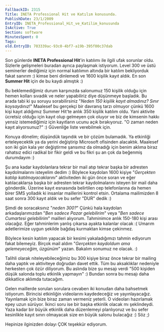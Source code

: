 ```yaml
---
FallbackID: 2315
Title: INETA Professional Hit ve Katılım konusunda.
PublishDate: 23/1/2009
EntryID: INETA_Professional_Hit_ve_Katilim_konusunda
IsActive: True
Section: software
MinutesSpent: 0
Tags: 
old.EntryID: 703339ac-93c0-4bf7-a19b-395f00c37dab
---
```

Son günlerde **INETA Professional Hit**'in katılımı ile ilgili ufak
sorunlar oldu. Sizlerle gelişmeleri buradan ayrıca paylaşmak istiyorum.
Level 300 ve üstü seminerler dediğimiz için normal katılımın altında bir
katılım bekliyorduk fakat sanırım :) kimse beni dinlemedi ve 1600
kişilik kayıt aldık. En son **Summer Hit** için de bu kaydı almıştık :)

Bu beklemediğimiz durum karşınızda salonumuz 150 kişilik olduğu için
hemen kolları sıvadık ve neler yapabiliriz diye düşünmeye başladık. Bu
arada tabi ki şu soruyu sorabilirsiniz "*Neden 150 kişilik kayıt
almadınız? Sınır koysaydınız!*" Maalesef bu gerçekçi bir davranış tarzı
olmuyor çünkü 1600 kişi kayıt aldığımız Summer Hit'te anlık 350 kişilik
katılım oldu. Yani aktivite ücretsiz olduğu için kayıt olup gelmeyen çok
oluyor ve biz de kimsenin hakkı yensiz istemediğimiz için kayıtların
ucunu açık bırakıyoruz. "O zaman neden kayıt alıyorsunuz?" :) Güvenliğe
liste verebilmek için.

Konuya dönelim; düşündük taşındık ve bir çözüm bulamadık. Ya etkinliği
erteleyecektik ya da yerini değiştirip Microsoft ofisinden alacaktık.
Maalesef son iki gün kala yer değiştirme şansımız da olmadığı için benim
aklıma biraz rahatsız edici radikal bir fikir geldi ve bu fikri şu an
çok da beğenmiş durumdayım :)

Şu ana kadar kaydolanlara tekrar bir mail atıp tekrar başka bir adresten
kaydolmalarını isteyelim dedim :) Böylece kaydolan 1600 kişiye
"*Gerçekten katılıp katılmayacaklarını*" aktiviteden iki gün önce soran
ve eğer katılacaklarsa başka bir adresten tekrar kaydolmalarını isteyen
bir mail daha gönderdik. Üzerine kayıt esnasında belirtilen cep
telefonlarına da hemen birer SMS yolladık ki insanlar maillerini kontrol
etsin. Ortalama mailimizden 8 saat sonra 300 kayıt aldık ve bu sefer
"DUR" dedik :)

Şimdi de soracaksınız "*neden 300?*" Çünkü hala kaydolan
arkadaşlarımızdan "*Ben sadece Pazar gelebilirim*" veya "*Ben sadece
Cumartesi gelebilirim*" mailleri alıyorum. Tahminimce anlık 150-180 kişi
arası olacağız. Eğer tahminlerim yanlış çıkarsa ayakta kalanlar olacak
:( Umarım adetlerimize uygun şekilde bağdaş kurmaktan kimse çekinmez.

Böylece kesin katılım yapacak bir kesimi yakaladığımızı tahmin ediyorum
fakat bilemeyiz. Birçok mail aldım "*Gerçekten kaydoldum ama
gelemeyeceğim, üzgünüm*" yazan. Bakalım sonumuz ne olacak. :)

Talihli olarak niteleyebileceğimiz bu 300 kişiye biraz önce tekrar bir
mailing daha yaptık ve aktiviteye doğrudan davet ettik. Tüm bu
aksaklıklar nedeniyle herkesten çok özür diliyorum. Bu aslında bize şu
mesajı verdi "500 kişiden düşük salonda toplu etkinlik yapmayın" :)
Bundan sonra bu mesajı daha dikkatlice aklımda tutacağım.

Gelen maillerde sorulan sorulara cevaben iki konudan daha bahsetmek
istiyorum. Birincisi etkinliğin videolarını kaydedeceğiz ve
yayınlayacağız. Yayınlamak için bize biraz zaman vermeniz yeterli. O
videoları hazırlamak epey uzun sürüyor. İkinci soru ise bir başka
etkinlik olacak mı şeklindeydi. Yaza kadar bir büyük etkinlik daha
düzenlemeyi planlıyoruz ve bu sefer kesinlikle kayıt sınırı olmayacak
size en büyük salonu bulacağız :) Söz ;)

Hepinize ilginizden dolayı ÇOK teşekkür ediyorum.


